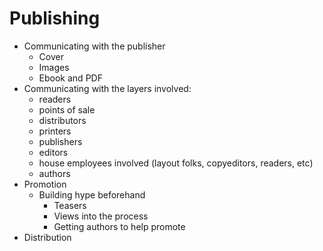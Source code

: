 # Publishing

* Communicating with the publisher
    * Cover
    * Images
    * Ebook and PDF
* Communicating with the layers involved:
    * readers
    * points of sale
    * distributors
    * printers
    * publishers
    * editors
    * house employees involved (layout folks, copyeditors, readers, etc)
    * authors
* Promotion
    * Building hype beforehand
        * Teasers
        * Views into the process
        * Getting authors to help promote
* Distribution
